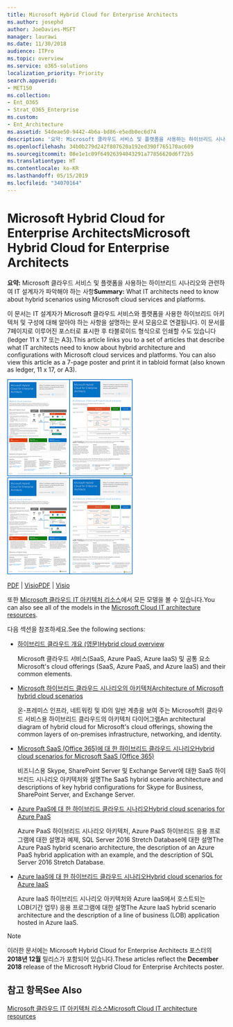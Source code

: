 ```yaml
---
title: Microsoft Hybrid Cloud for Enterprise Architects
ms.author: josephd
author: JoeDavies-MSFT
manager: laurawi
ms.date: 11/30/2018
audience: ITPro
ms.topic: overview
ms.service: o365-solutions
localization_priority: Priority
search.appverid:
- MET150
ms.collection:
- Ent_O365
- Strat_O365_Enterprise
ms.custom:
- Ent_Architecture
ms.assetid: 54deae50-9442-4b6a-bd86-e5edb0ec6d74
description: '요약: Microsoft 클라우드 서비스 및 플랫폼을 사용하는 하이브리드 시나리오와 관련하여 IT 설계자가 파악해야 하는 사항'
ms.openlocfilehash: 34b0b279d242f807620a192ed390f765170ac609
ms.sourcegitcommit: 08e1e1c09f64926394043291a77856620d6f72b5
ms.translationtype: HT
ms.contentlocale: ko-KR
ms.lasthandoff: 05/15/2019
ms.locfileid: "34070164"
---
```

# <a name="microsoft-hybrid-cloud-for-enterprise-architects"></a><span data-ttu-id="164a5-103">Microsoft Hybrid Cloud for Enterprise Architects</span><span class="sxs-lookup"><span data-stu-id="164a5-103">Microsoft Hybrid Cloud for Enterprise Architects</span></span>

 <span data-ttu-id="164a5-104">**요약:** Microsoft 클라우드 서비스 및 플랫폼을 사용하는 하이브리드 시나리오와 관련하여 IT 설계자가 파악해야 하는 사항</span><span class="sxs-lookup"><span data-stu-id="164a5-104">**Summary:** What IT architects need to know about hybrid scenarios using Microsoft cloud services and platforms.</span></span>
  
<span data-ttu-id="164a5-p101">이 문서는 IT 설계자가 Microsoft 클라우드 서비스와 플랫폼을 사용한 하이브리드 아키텍처 및 구성에 대해 알아야 하는 사항을 설명하는 문서 모음으로 연결됩니다. 이 문서를 7페이지로 이루어진 포스터로 표시한 후 타블로이드 형식으로 인쇄할 수도 있습니다(ledger 11 x 17 또는 A3).</span><span class="sxs-lookup"><span data-stu-id="164a5-p101">This article links you to a set of articles that describe what IT architects need to know about hybrid architecture and configurations with Microsoft cloud services and platforms. You can also view this article as a 7-page poster and print it in tabloid format (also known as ledger, 11 x 17, or A3).</span></span>
  
<span data-ttu-id="164a5-107">[![Microsoft 하이브리드 클라우드 모델의 축소판 이미지](media/Hybrid-Poster/Hybrid-Cloud-Thumbnail.png)](https://www.microsoft.com/download/details.aspx?id=54424
)</span><span class="sxs-lookup"><span data-stu-id="164a5-107">[![Thumb image for the Microsoft hybrid cloud model](media/Hybrid-Poster/Hybrid-Cloud-Thumbnail.png)](https://www.microsoft.com/download/details.aspx?id=54424
)</span></span>
  
<span data-ttu-id="164a5-108">[PDF](https://go.microsoft.com/fwlink/p/?linkid=842082) | [Visio](https://go.microsoft.com/fwlink/p/?linkid=842083)</span><span class="sxs-lookup"><span data-stu-id="164a5-108">[PDF](https://go.microsoft.com/fwlink/p/?linkid=842082) | [Visio](https://go.microsoft.com/fwlink/p/?linkid=842083)</span></span>
  
<span data-ttu-id="164a5-109">또한 [Microsoft 클라우드 IT 아키텍처 리소스](microsoft-cloud-it-architecture-resources.md)에서 모든 모델을 볼 수 있습니다.</span><span class="sxs-lookup"><span data-stu-id="164a5-109">You can also see all of the models in the [Microsoft Cloud IT architecture resources](microsoft-cloud-it-architecture-resources.md).</span></span>
  
<span data-ttu-id="164a5-110">다음 섹션을 참조하세요.</span><span class="sxs-lookup"><span data-stu-id="164a5-110">See the following sections:</span></span>
  
- [<span data-ttu-id="164a5-111">하이브리드 클라우드 개요 (영문)</span><span class="sxs-lookup"><span data-stu-id="164a5-111">Hybrid cloud overview</span></span>](hybrid-cloud-overview.md)
    
    <span data-ttu-id="164a5-112">Microsoft 클라우드 서비스(SaaS, Azure PaaS, Azure IaaS) 및 공통 요소</span><span class="sxs-lookup"><span data-stu-id="164a5-112">Microsoft's cloud offerings (SaaS, Azure PaaS, and Azure IaaS) and their common elements.</span></span>
    
- [<span data-ttu-id="164a5-113">Microsoft 하이브리드 클라우드 시나리오의 아키텍처</span><span class="sxs-lookup"><span data-stu-id="164a5-113">Architecture of Microsoft hybrid cloud scenarios</span></span>](architecture-of-microsoft-hybrid-cloud-scenarios.md)
    
    <span data-ttu-id="164a5-114">온-프레미스 인프라, 네트워킹 및 ID의 일반 계층을 보여 주는 Microsoft의 클라우드 서비스용 하이브리드 클라우드의 아키텍처 다이어그램</span><span class="sxs-lookup"><span data-stu-id="164a5-114">An architectural diagram of hybrid cloud for Microsoft's cloud offerings, showing the common layers of on-premises infrastructure, networking, and identity.</span></span>
    
- [<span data-ttu-id="164a5-115">Microsoft SaaS (Office 365)에 대 한 하이브리드 클라우드 시나리오</span><span class="sxs-lookup"><span data-stu-id="164a5-115">Hybrid cloud scenarios for Microsoft SaaS (Office 365)</span></span>](hybrid-cloud-scenarios-for-microsoft-saas-office-365.md)
    
    <span data-ttu-id="164a5-116">비즈니스용 Skype, SharePoint Server 및 Exchange Server에 대한 SaaS 하이브리드 시나리오 아키텍처와 설명</span><span class="sxs-lookup"><span data-stu-id="164a5-116">The SaaS hybrid scenario architecture and descriptions of key hybrid configurations for Skype for Business, SharePoint Server, and Exchange Server.</span></span>
    
- [<span data-ttu-id="164a5-117">Azure PaaS에 대 한 하이브리드 클라우드 시나리오</span><span class="sxs-lookup"><span data-stu-id="164a5-117">Hybrid cloud scenarios for Azure PaaS</span></span>](hybrid-cloud-scenarios-for-azure-paas.md)
    
    <span data-ttu-id="164a5-118">Azure PaaS 하이브리드 시나리오 아키텍처, Azure PaaS 하이브리드 응용 프로그램에 대한 설명과 예제, SQL Server 2016 Stretch Database에 대한 설명</span><span class="sxs-lookup"><span data-stu-id="164a5-118">The Azure PaaS hybrid scenario architecture, the description of an Azure PaaS hybrid application with an example, and the description of SQL Server 2016 Stretch Database.</span></span>
    
- [<span data-ttu-id="164a5-119">Azure IaaS에 대 한 하이브리드 클라우드 시나리오</span><span class="sxs-lookup"><span data-stu-id="164a5-119">Hybrid cloud scenarios for Azure IaaS</span></span>](hybrid-cloud-scenarios-for-azure-iaas.md)
    
    <span data-ttu-id="164a5-120">Azure IaaS 하이브리드 시나리오 아키텍처와 Azure IaaS에서 호스트되는 LOB(기간 업무) 응용 프로그램에 대한 설명</span><span class="sxs-lookup"><span data-stu-id="164a5-120">The Azure IaaS hybrid scenario architecture and the description of a line of business (LOB) application hosted in Azure IaaS.</span></span>
    
> [!NOTE]
> <span data-ttu-id="164a5-121">이러한 문서에는 Microsoft Hybrid Cloud for Enterprise Architects 포스터의 **2018년 12월** 릴리스가 포함되어 있습니다.</span><span class="sxs-lookup"><span data-stu-id="164a5-121">These articles reflect the **December 2018** release of the Microsoft Hybrid Cloud for Enterprise Architects poster.</span></span>
  
## <a name="see-also"></a><span data-ttu-id="164a5-122">참고 항목</span><span class="sxs-lookup"><span data-stu-id="164a5-122">See Also</span></span>

[<span data-ttu-id="164a5-123">Microsoft 클라우드 IT 아키텍처 리소스</span><span class="sxs-lookup"><span data-stu-id="164a5-123">Microsoft Cloud IT architecture resources</span></span>](microsoft-cloud-it-architecture-resources.md)

